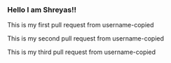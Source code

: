 ### Hello I am Shreyas!!

This is my first pull request from username-copied

This is my second pull request from username-copied

This is my third pull request from username-copied
